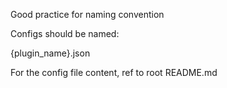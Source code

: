 Good practice for naming convention


Configs should be named:

{plugin_name}.json

For the config file content, ref to root README.md